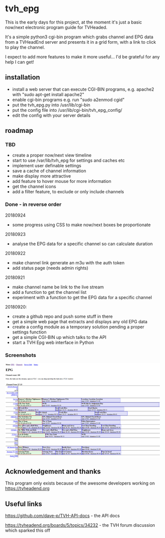 # tvh_epg

This is the early days for this project, at the moment it's just
a basic now/next electronic program guide for TVHeaded.

It's a simple python3 cgi-bin program which grabs channel and EPG
data from a TVHeadEnd server and presents it in a grid form, with
a link to click to play the channel.

I expect to add more features to make it more useful... I'd be
grateful for any help I can get!


## installation

* install a web server that can execute CGI-BIN programs, e.g. apache2 with "sudo apt-get install apache2"
* enable cgi-bin programs e.g. run "sudo a2enmod cgid" 
* put the tvh_epg.py into /usr/lib/cgi-bin
* put the config file into /usr/lib/cgi-bin/tvh_epg_config/
* edit the config with your server details


## roadmap

### TBD

* create a proper now/next view timeline
* start to use /var/lib/tvh_epg for settings and caches etc
* implement user definable settings
* save a cache of channel information
* make display more attractive
* add feature to hover mouse for more information
* get the channel icons
* add a filter feature, to exclude or only include channels


### Done - in reverse order

20180924
* some progress using CSS to make now/next boxes be proportionate

20180923
* analyse the EPG data for a specific channel so can calculate duration

20180922
* make channel link generate an m3u with the auth token
* add status page (needs admin rights)

20180921
* make channel name be link to the live stream
* add a function to get the channel list
* experiment with a function to get the EPG data for a specific channel

20180920:
* create a github repo and push some stuff in there
* get a simple web page that extracts and displays any old EPG data
* create a config module as a temporary solution pending a proper settings function
* get a simple CGI-BIN up which talks to the API
* start a TVH Epg web interface in Python

### Screenshots

<img src="https://raw.githubusercontent.com/speculatrix/tvh_epg/master/20180926_tvh_epg.png" />


## Acknowledgement and thanks

This program only exists because of the awesome developers working on
https://tvheadend.org


## Useful links

https://github.com/dave-p/TVH-API-docs - the API docs

https://tvheadend.org/boards/5/topics/34232 - the TVH forum discussion which sparked this off

